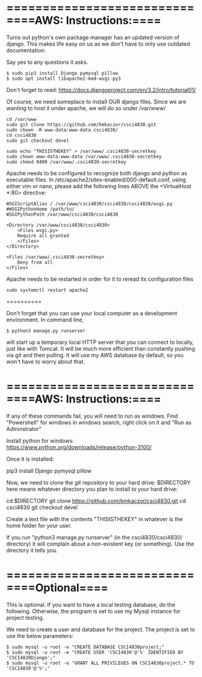 ==========================
====AWS: Instructions:====
==========================

Turns out python's own package manager has an updated version of django. This makes life easy on us as we don't have to only use outdated documentation:

Say yes to any questions it asks.

    $ sudo pip3 install Django pymysql pillow
    $ sudo apt install libapache2-mod-wsgi-py3


Don't forget to read: https://docs.djangoproject.com/en/3.2/intro/tutorial01/

Of course, we need someplace to install OUR django files. Since we are wanting to host it under apache, we will
do so under /var/www/

    cd /var/www
    sudo git clone https://github.com/kmkaczor/csci4830.git
    sudo chown -R www-data:www-data csci4830/
    cd csci4830
    sudo git checkout devel
    
    sudo echo "THISISTHEKEY" > /var/www/.csci4830-secretkey
    sudo chown www-data:www-data /var/www/.csci4830-secretkey
    sudo chmod 0400 /var/www/.csci4830-secretkey

Apache needs to be configured to recognize both django and python as executable files.
In /etc/apache2/sites-enabled/000-default.conf, using either vim or nano, please add the following lines ABOVE
the <VirtualHost *:80> directive:

    WSGIScriptAlias / /var/www/csci4830/csci4830/csci4830/wsgi.py
    #WSGIPythonHome /path/to/
    WSGIPythonPath /var/www/csci4830/csci4830

    <Directory /var/www/csci4830/csci4830>
        <Files wsgi.py>
        Require all granted
        </Files>
    </Directory>
    
    <Files /var/www/.csci4830-secretkey>
        Deny from all
    </Files>

Apache needs to be restarted in order for it to reread its configuration files

    sudo systemctl restart apache2

==========

Don't forget that you can use your local computer as a development environment. In command line, 

    $ python3 manage.py runserver

will start up a temporary local HTTP server that you can connect to locally, just like with Tomcat. It will be much more efficient than constantly pushing
via git and then pulling. It will use my AWS database by default, so you won't have to worry about that.


==========================
====AWS: Instructions:====
==========================
If any of these commands fail, you will need to run as windows. Find "Powershell" for windows in windows search, right click on it and "Run as Adminstrator"

Install python for windows: https://www.python.org/downloads/release/python-3100/

Once it is installed:

pip3 install Django pymysql pillow

Now, we need to clone the git repository to your hard drive: $DIRECTORY here means whatever directory you plan to install to your hard drive:

cd $DIRECTORY
git clone https://github.com/kmkaczor/csci4830.git
cd csci4830
git checkout devel
    
Create a text file with the contents "THISISTHEKEY" in whatever is the home folder for your user.

If you run "python3 manage.py runserver" (in the csci4830/csci4830/ directory) it will complain about a non-existent key (or something). Use the directory it tells you.




==========================
====Optional====
==========================

This is optional. If you want to have a local testing database, do the following. Otherwise, the program is set to use my Mysql instance for project testing.

We need to create a user and database for the project. The project is set to use the below parameters:

    $ sudo mysql -u root -e "CREATE DATABASE CSCI4830project;"
    $ sudo mysql -u root -e "CREATE USER 'CSCI4830'@'%' IDENTIFIED BY 'CSCI4830Django';"
    $ sudo mysql -u root -e "GRANT ALL PRIVILEGES ON CSCI4830project.* TO 'CSCI4830'@'%';"
